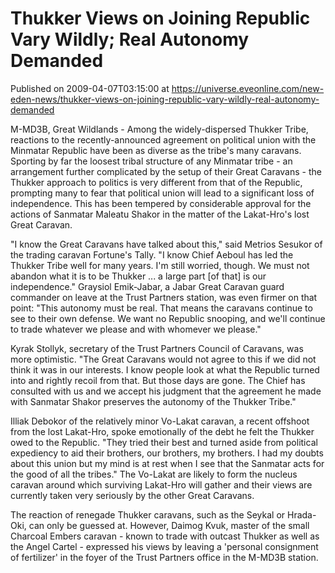 # Thukker Views on Joining Republic Vary Wildly; Real Autonomy Demanded
Published on 2009-04-07T03:15:00 at https://universe.eveonline.com/new-eden-news/thukker-views-on-joining-republic-vary-wildly-real-autonomy-demanded

M-MD3B, Great Wildlands - Among the widely-dispersed Thukker Tribe, reactions to the recently-announced agreement on political union with the Minmatar Republic have been as diverse as the tribe's many caravans. Sporting by far the loosest tribal structure of any Minmatar tribe - an arrangement further complicated by the setup of their Great Caravans - the Thukker approach to politics is very different from that of the Republic, prompting many to fear that political union will lead to a significant loss of independence. This has been tempered by considerable approval for the actions of Sanmatar Maleatu Shakor in the matter of the Lakat-Hro's lost Great Caravan.

"I know the Great Caravans have talked about this," said Metrios Sesukor of the trading caravan Fortune's Tally. "I know Chief Aeboul has led the Thukker Tribe well for many years. I'm still worried, though. We must not abandon what it is to be Thukker ... a large part [of that] is our independence." Graysiol Emik-Jabar, a Jabar Great Caravan guard commander on leave at the Trust Partners station, was even firmer on that point: "This autonomy must be real. That means the caravans continue to see to their own defense. We want no Republic snooping, and we'll continue to trade whatever we please and with whomever we please."

Kyrak Stollyk, secretary of the Trust Partners Council of Caravans, was more optimistic. "The Great Caravans would not agree to this if we did not think it was in our interests. I know people look at what the Republic turned into and rightly recoil from that. But those days are gone. The Chief has consulted with us and we accept his judgment that the agreement he made with Sanmatar Shakor preserves the autonomy of the Thukker Tribe."

Illiak Debokor of the relatively minor Vo-Lakat caravan, a recent offshoot from the lost Lakat-Hro, spoke emotionally of the debt he felt the Thukker owed to the Republic. "They tried their best and turned aside from political expediency to aid their brothers, our brothers, my brothers. I had my doubts about this union but my mind is at rest when I see that the Sanmatar acts for the good of all the tribes." The Vo-Lakat are likely to form the nucleus caravan around which surviving Lakat-Hro will gather and their views are currently taken very seriously by the other Great Caravans.

The reaction of renegade Thukker caravans, such as the Seykal or Hrada-Oki, can only be guessed at. However, Daimog Kvuk, master of the small Charcoal Embers caravan - known to trade with outcast Thukker as well as the Angel Cartel - expressed his views by leaving a 'personal consignment of fertilizer' in the foyer of the Trust Partners office in the M-MD3B station.
